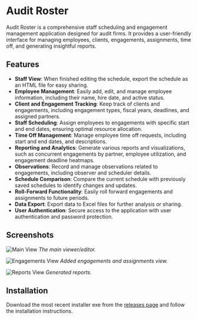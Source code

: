 # Audit Roster

Audit Roster is a comprehensive staff scheduling and engagement management application designed for audit firms. It provides a user-friendly interface for managing employees, clients, engagements, assignments, time off, and generating insightful reports.

## Features

- **Staff View**: When finished editing the schedule, export the schedule as an HTML file for easy sharing.
- **Employee Management**: Easily add, edit, and manage employee information, including their name, hire date, and active status.
- **Client and Engagement Tracking**: Keep track of clients and engagements, including engagement types, fiscal years, deadlines, and assigned partners.
- **Staff Scheduling**: Assign employees to engagements with specific start and end dates, ensuring optimal resource allocation.
- **Time Off Management**: Manage employee time off requests, including start and end dates, and descriptions.
- **Reporting and Analytics**: Generate various reports and visualizations, such as concurrent engagements by partner, employee utilization, and engagement deadline heatmaps.
- **Observations**: Record and manage observations related to engagements, including observer and scheduler details.
- **Schedule Comparison**: Compare the current schedule with previously saved schedules to identify changes and updates.
- **Roll-Forward Functionality**: Easily roll forward engagements and assignments to future periods.
- **Data Export**: Export data to Excel files for further analysis or sharing.
- **User Authentication**: Secure access to the application with user authentication and password protection.

## Screenshots

![Main View](https://github.com/user-attachments/assets/49b7eb41-f4f7-4331-b8cc-01007e5fefe5)
_The main viewer/editor._

![Engagements View](https://github.com/user-attachments/assets/2f4ff79d-66ee-4359-bd69-6f49684d9a29)
_Added engagements and assignments view._

![Reports View](https://github.com/user-attachments/assets/c36309f1-5253-415e-9680-98660e0fd8e0)
_Generated reports._

## Installation

Download the most recent installer exe from the [releases page](https://github.com/Matthew-05/Audit-Roster/releases) and follow the installation instructions.
